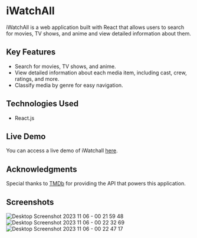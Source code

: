 # iWatchAll

iWatchAll is a web application built with React that allows users to search for movies, TV shows, and anime and view detailed information about them.


## Key Features

- Search for movies, TV shows, and anime.
- View detailed information about each media item, including cast, crew, ratings, and more.
- Classify media by genre for easy navigation.

## Technologies Used

- React.js

## Live Demo

You can access a live demo of iWatchall [here](https://iwatchall.netlify.app/).

## Acknowledgments

Special thanks to [TMDb](https://www.themoviedb.org/) for providing the API that powers this application.

## Screenshots

![Desktop Screenshot 2023 11 06 - 00 21 59 48](https://github.com/YahiaJouini/iWatchAll-website/assets/137667598/6e2e0741-f5aa-4262-87a9-3df9c894a882)
![Desktop Screenshot 2023 11 06 - 00 22 32 69](https://github.com/YahiaJouini/iWatchAll-website/assets/137667598/bd7faff7-40b6-4622-a684-5602bacd753c)
![Desktop Screenshot 2023 11 06 - 00 22 47 17](https://github.com/YahiaJouini/iWatchAll-website/assets/137667598/57620f0f-dd84-4874-8b70-aa8e5191fda8)
